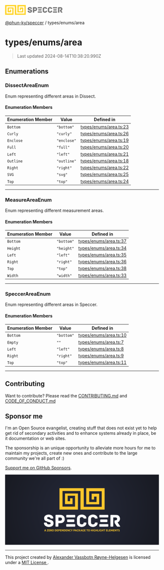<img alt="SPECCER logo" src="https://raw.githubusercontent.com/phun-ky/speccer/main/public/logo-speccer-horizontal-colored-package.svg?raw=true" style="max-height:32px;"/>

[@phun-ky/speccer](../../README.md) / types/enums/area

# types/enums/area

> Last updated 2024-08-14T10:38:20.990Z

## Enumerations

### DissectAreaEnum

Enum representing different areas in Dissect.

#### Enumeration Members

| Enumeration Member | Value | Defined in |
| ------ | ------ | ------ |
| `Bottom` | `"bottom"` | [types/enums/area.ts:23](https://github.com/phun-ky/speccer/blob/main/src/types/enums/area.ts#L23) |
| `Curly` | `"curly"` | [types/enums/area.ts:26](https://github.com/phun-ky/speccer/blob/main/src/types/enums/area.ts#L26) |
| `Enclose` | `"enclose"` | [types/enums/area.ts:19](https://github.com/phun-ky/speccer/blob/main/src/types/enums/area.ts#L19) |
| `Full` | `"full"` | [types/enums/area.ts:20](https://github.com/phun-ky/speccer/blob/main/src/types/enums/area.ts#L20) |
| `Left` | `"left"` | [types/enums/area.ts:21](https://github.com/phun-ky/speccer/blob/main/src/types/enums/area.ts#L21) |
| `Outline` | `"outline"` | [types/enums/area.ts:18](https://github.com/phun-ky/speccer/blob/main/src/types/enums/area.ts#L18) |
| `Right` | `"right"` | [types/enums/area.ts:22](https://github.com/phun-ky/speccer/blob/main/src/types/enums/area.ts#L22) |
| `SVG` | `"svg"` | [types/enums/area.ts:25](https://github.com/phun-ky/speccer/blob/main/src/types/enums/area.ts#L25) |
| `Top` | `"top"` | [types/enums/area.ts:24](https://github.com/phun-ky/speccer/blob/main/src/types/enums/area.ts#L24) |

***

### MeasureAreaEnum

Enum representing different measurement areas.

#### Enumeration Members

| Enumeration Member | Value | Defined in |
| ------ | ------ | ------ |
| `Bottom` | `"bottom"` | [types/enums/area.ts:37](https://github.com/phun-ky/speccer/blob/main/src/types/enums/area.ts#L37) |
| `Height` | `"height"` | [types/enums/area.ts:34](https://github.com/phun-ky/speccer/blob/main/src/types/enums/area.ts#L34) |
| `Left` | `"left"` | [types/enums/area.ts:35](https://github.com/phun-ky/speccer/blob/main/src/types/enums/area.ts#L35) |
| `Right` | `"right"` | [types/enums/area.ts:36](https://github.com/phun-ky/speccer/blob/main/src/types/enums/area.ts#L36) |
| `Top` | `"top"` | [types/enums/area.ts:38](https://github.com/phun-ky/speccer/blob/main/src/types/enums/area.ts#L38) |
| `Width` | `"width"` | [types/enums/area.ts:33](https://github.com/phun-ky/speccer/blob/main/src/types/enums/area.ts#L33) |

***

### SpeccerAreaEnum

Enum representing different areas in Speccer.

#### Enumeration Members

| Enumeration Member | Value | Defined in |
| ------ | ------ | ------ |
| `Bottom` | `"bottom"` | [types/enums/area.ts:10](https://github.com/phun-ky/speccer/blob/main/src/types/enums/area.ts#L10) |
| `Empty` | `""` | [types/enums/area.ts:7](https://github.com/phun-ky/speccer/blob/main/src/types/enums/area.ts#L7) |
| `Left` | `"left"` | [types/enums/area.ts:8](https://github.com/phun-ky/speccer/blob/main/src/types/enums/area.ts#L8) |
| `Right` | `"right"` | [types/enums/area.ts:9](https://github.com/phun-ky/speccer/blob/main/src/types/enums/area.ts#L9) |
| `Top` | `"top"` | [types/enums/area.ts:11](https://github.com/phun-ky/speccer/blob/main/src/types/enums/area.ts#L11) |

***

## Contributing

Want to contribute? Please read the [CONTRIBUTING.md](https://github.com/phun-ky/speccer/blob/main/CONTRIBUTING.md) and [CODE_OF_CONDUCT.md](https://github.com/phun-ky/speccer/blob/main/CODE_OF_CONDUCT.md)

## Sponsor me

I'm an Open Source evangelist, creating stuff that does not exist yet to help get rid of secondary activities and to enhance systems already in place, be it documentation or web sites.

The sponsorship is an unique opportunity to alleviate more hours for me to maintain my projects, create new ones and contribute to the large community we're all part of :)

[Support me on GitHub Sponsors](https://github.com/sponsors/phun-ky).

![Speccer banner, with logo and slogan: A zero dependency package to highlight elements](https://github.com/phun-ky/speccer/blob/main/public/speccer-banner.png?raw=true)

***
<p class="ph">
  This project created by
  <a rel="noopener noreferrer" target="_blank" class="ph" href="http://phun-ky.net" property="cc:attributionName">
    Alexander Vassbotn Røyne-Helgesen</a>
  is licensed under a
  <a rel="noopener noreferrer" target="_blank" class="ph" href="https://choosealicense.com/licenses/mit/">
    MIT License </a>.
</p>
